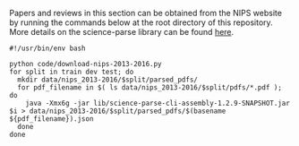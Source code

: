 Papers and reviews in this section can be obtained from the NIPS website by running the commands below at the root directory of this repository.
More details on the science-parse library can be found [here](https://github.com/allenai/science-parse/).

```
#!/usr/bin/env bash

python code/download-nips-2013-2016.py
for split in train dev test; do
  mkdir data/nips_2013-2016/$split/parsed_pdfs/
  for pdf_filename in $( ls data/nips_2013-2016/$split/pdfs/*.pdf ); do
    java -Xmx6g -jar lib/science-parse-cli-assembly-1.2.9-SNAPSHOT.jar $i > data/nips_2013-2016/$split/parsed_pdfs/$(basename ${pdf_filename}).json
  done
done
```
